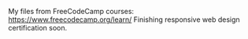 My files from FreeCodeCamp courses: https://www.freecodecamp.org/learn/
Finishing responsive web design certification soon.

